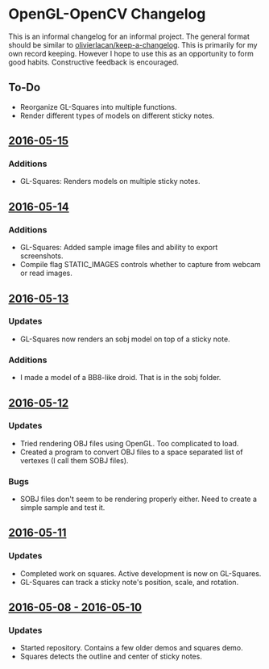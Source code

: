 # OpenGL-OpenCV Changelog
This is an informal changelog for an informal project. The general format should be similar to [olivierlacan/keep-a-changelog]. This is primarily for my own record keeping. However I hope to use this as an opportunity to form good habits. Constructive feedback is encouraged.

## To-Do
* Reorganize GL-Squares into multiple functions.
* Render different types of models on different sticky notes.

## [2016-05-15]
### Additions
* GL-Squares: Renders models on multiple sticky notes.

## [2016-05-14]
### Additions
* GL-Squares: Added sample image files and ability to export screenshots.
* Compile flag STATIC\_IMAGES controls whether to capture from webcam or read images.

## [2016-05-13]
### Updates
* GL-Squares now renders an sobj model on top of a sticky note.

### Additions
* I made a model of a BB8-like droid. That is in the sobj folder.

## [2016-05-12]
### Updates
* Tried rendering OBJ files using OpenGL. Too complicated to load.
* Created a program to convert OBJ files to a space separated list of vertexes (I call them SOBJ files).

### Bugs
* SOBJ files don't seem to be rendering properly either. Need to create a simple sample and test it.

## [2016-05-11]
### Updates
* Completed work on squares. Active development is now on GL-Squares.
* GL-Squares can track a sticky note's position, scale, and rotation.

## [2016-05-08 - 2016-05-10]
### Updates
* Started repository. Contains a few older demos and squares demo.
* Squares detects the outline and center of sticky notes.

[olivierlacan/keep-a-changelog]: https://github.com/olivierlacan/keep-a-changelog
[2016-05-15]: https://github.com/wastevensv/OpenGL-OpenCV/compare/0c5e82...e799e8
[2016-05-14]: https://github.com/wastevensv/OpenGL-OpenCV/compare/962e4b...0c5e82
[2016-05-13]: https://github.com/wastevensv/OpenGL-OpenCV/compare/006883...962e4b
[2016-05-12]: https://github.com/wastevensv/OpenGL-OpenCV/compare/b1d899...006883
[2016-05-11]: https://github.com/wastevensv/OpenGL-OpenCV/compare/9e1daa...b1d899
[2016-05-08 - 2016-05-10]: https://github.com/wastevensv/OpenGL-OpenCV/compare/9195a61...9e1daa
